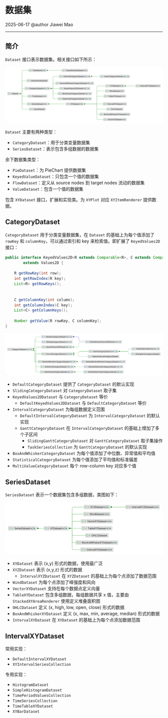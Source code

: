 # 数据集

2025-06-17
@author Jiawei Mao
***

## 简介

`Dataset` 接口表示数据集。相关接口如下所示：

![image-20250115135448001](./images/image-20250115135448001.png)

`Dataset` 主要有两种类型：

- `CategoryDataset`：用于分类变量数据集
- `SeriesDataset`：表示包含多组数据的数据集

余下数据集类型：

- `PieDataset`：为 PieChart 提供数据集
- `KeyedValueDataset`：只包含一个值的数据集
- `FlowDataset`：定义从 source nodes 到 target nodes 流动的数据集
- `ValueDataset`：包含一个值的数据集

包含 `XYDataset` 接口，扩展和实现类。为 `XYPlot` 对应 `XYItemRenderer` 提供数据。

## CategoryDataset

`CategoryDataset` 用于分类变量数据集，在 `Dataset` 的基础上为每个值添加了 `rowKey` 和 `columnKey`，可以通过索引和 key 来检索值。即扩展了 `KeyedValues2D` 接口：

```java
public interface KeyedValues2D<R extends Comparable<R>, C extends Comparable<C>> 
        extends Values2D {

    R getRowKey(int row);
    int getRowIndex(R key);
    List<R> getRowKeys();


    C getColumnKey(int column);
    int getColumnIndex(C key);
    List<C> getColumnKeys();

    Number getValue(R rowKey, C columnKey);
}
```

![image-20250115141258509](./images/image-20250115141258509.png)

- `DefaultCategoryDataset` 提供了 `CategoryDataset` 的默认实现
- `SlidingCategoryDataset` 对 `CategoryDataset` 取子集
- `KeyedValues2DDataset` 与 `CategoryDataset` 等价
  - `DefaultKeyedValues2DDataset` 与 `DefaultCategoryDataset` 等价
- `IntervalCategoryDataset` 为每组数据定义范围
  - `DefaultIntervalCategoryDataset` 为 `IntervalCategoryDataset` 的默认实现
  - `GanttCategoryDataset` 在 `IntervalCategoryDataset` 的基础上增加了多个子区间
    - `SlidingGanttCategoryDataset` 对 `GanttCategoryDataset` 取子集操作
    - `TaskSeriesCollection` 为 `GanttCategoryDataset` 的默认实现
- `BoxAndWhiskerCategoryDataset` 为每个值添加了中位数、异常值和平均值
- `StatisticalCategoryDataset` 为每个值添加了平均值和标准偏差
- `MultiValueCategoryDataset` 每个 row-column key 对应多个值

## SeriesDataset

`SeriesDataset` 表示一个数据集包含多组数据，类图如下：

![image-20250115145911966](./images/image-20250115145911966.png)

- `XYDataset` 表示 (x,y) 形式的数据，使用最广泛
- `XYZDataset` 表示 (x,y,z) 形式的数据
  - `IntervalXYZDataset` 在 `XYZDataset` 的基础上为每个点添加了数据范围
- `WindDataset` 为每个点添加了峰强度和风向
- `VectorXYDataset` 支持在每个数据点定义向量
- `TableXYDataset` 包含多组数据，每组数据共享 x 值，主要由 `StackedXYAreaRenderer` 使用定义堆叠面积图
- `OHLCDataset` 定义 (x, high, low, open, close) 形式的数据
- `BoxAndWhiskerXYDataset` 定义 (x, max, min, average, median) 形式的数据
- `IntervalXYDataset` 在 `XYDataset` 的基础上为每个点添加数据范围

## IntervalXYDataset

常用实现：

- `DefaultIntervalXYDataset`
- `XYIntervalSeriesCollection`

专用实现：

- `HistogramDataset`
- `SimpleHistogramDataset`
- `TimePeriodValuesCollection`
- `TimeSeriesCollection`
- `TimeTableXYDataset`
- `XYBarDataset`

